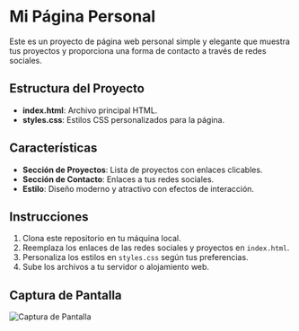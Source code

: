 # Mi Página Personal

Este es un proyecto de página web personal simple y elegante que muestra tus proyectos y proporciona una forma de contacto a través de redes sociales.

## Estructura del Proyecto

- **index.html**: Archivo principal HTML.
- **styles.css**: Estilos CSS personalizados para la página.

## Características

- **Sección de Proyectos**: Lista de proyectos con enlaces clicables.
- **Sección de Contacto**: Enlaces a tus redes sociales.
- **Estilo**: Diseño moderno y atractivo con efectos de interacción.

## Instrucciones

1. Clona este repositorio en tu máquina local.
2. Reemplaza los enlaces de las redes sociales y proyectos en `index.html`.
3. Personaliza los estilos en `styles.css` según tus preferencias.
4. Sube los archivos a tu servidor o alojamiento web.

## Captura de Pantalla

![Captura de Pantalla](screenshot.png)
